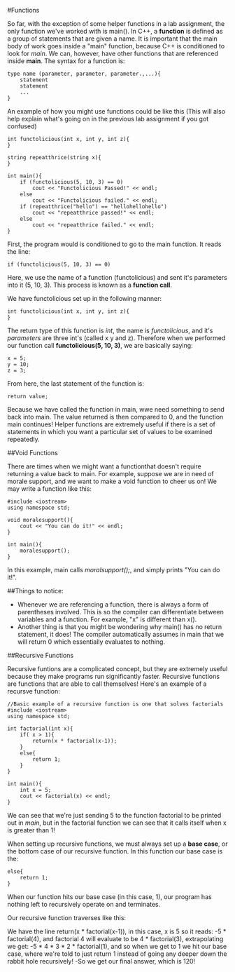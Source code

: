 #Functions

So far, with the exception of some helper functions in a lab assignment, the only function we've worked with is main(). In C++, a __function__ is defined as a group of statements that are given a name. It is important that the main body of work goes inside a "main" function, because C++ is conditioned to look for *main*. We can, however, have other functions that are referenced inside **main**.  The syntax for a function is:

	type name (parameter, parameter, parameter.,...){
		statement
		statement
		...
	}

An example of how you might use functions could be like this (This will also help explain what's going on in the previous lab assignment if you got confused)  

	int functolicious(int x, int y, int z){
	}

	string repeatthrice(string x){
	}

	int main(){
		if (functolicious(5, 10, 3) == 0)
			cout << "Functolicious Passed!" << endl;
		else
			cout << "Functolicious failed." << endl;
		if (repeatthrice("hello") == "hellohellohello")
			cout << "repeatthrice passed!" << endl;
		else
			cout << "repeatthrice failed." << endl;
	}

First, the program would is conditioned to go to the main function. It reads the line:

	if (functolicious(5, 10, 3) == 0)

Here, we use the name of a function (functolicious) and sent it's parameters into it (5, 10, 3). This process is known as a __function call__.

We have functolicious set up in the following manner:

	int functolicious(int x, int y, int z){
	}

The return type of this function is *int*, the name is *functolicious*, and it's *parameters* are three int's (called x y and z). Therefore when we performed our function call __functolicious(5, 10, 3)__, we are basically saying:

	x = 5;
	y = 10;
	z = 3;

From here,  the last statement of the function is:
	
	return value;

Because we have called the function in main, wwe need something to send back into main. The value returned is then compared to 0, and the function main continues!
Helper functions are extremely useful if there is a set of statements in which you want a particular set of values to be examined repeatedly. 

##Void Functions

There are times when we might want a functionthat doesn't require returning a value back to main. For example, suppose we are in need of morale support, and we want to make a void function to cheer us on! We may write a function like this:

	#include <iostream>
	using namespace std;
	
	void moralesupport(){
		cout << "You can do it!" << endl;
	}
	
	int main(){
		moralesupport();
	}

In this example, main calls *moralsupport();*, and simply prints "You can do it!".

##Things to notice:

* Whenever we are referencing a function, there is always a form of parentheses involved. This is so the compiler can differentiate between variables and a function. For example, "x" is different than x().
* Another thing is that you might be wondering why main() has no return statement, it does! The compiler automatically assumes in main that we will return 0 which essentially evaluates to nothing. 

##Recursive Functions

Recursive funtions are a complicated concept, but they are extremely useful because they make programs run significantly faster. Recursive functions are functions that are able to call themselves! Here's an example of a recursve function:

	//Basic example of a recursive function is one that solves factorials
	#include <iostream>
	using namespace std;
	
	int factorial(int x){
		if( x > 1){
			return(x * factorial(x-1));
		}
		else{
			return 1;
		}
	}
	
	int main(){
		int x = 5;
		cout << factorial(x) << endl;
	}

We can see that we're just sending 5 to the function factorial to be printed out in *main*, but in the factorial function we can see that it calls itself when x is greater than 1!

When setting up recursive functions, we must always set up a __base case__,  or the bottom case of our recursive function. In this function our base case is the:

	else{
		return 1;
	}

When our function hits our base case (in this case, 1), our program has nothing left to recursively operate on and terminates.

Our recursive function traverses like this:

We have the line return(x * factorial(x-1)), in this case, x is 5 so it reads: 
-5 * factorial(4), and factorial 4 will evaluate to be 4 * factorial(3), extrapolating we get:
-5 * 4 * 3 * 2 * factorial(1), and so when we get to 1 we hit our base case, where we're told to just return 1 instead of going any deeper down the rabbit hole recursively!
-So we get our final answer, which is 120!
		
	
